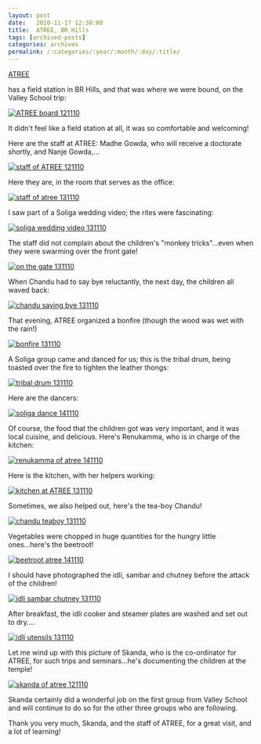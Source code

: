 ```yaml
---
layout: post
date:	2010-11-17 12:38:00
title:  ATREE, BR Hills
tags: [archived-posts]
categories: archives
permalink: /:categories/:year/:month/:day/:title/
---
```

<a href="http://www.atree.org/"> ATREE </a> 

has a field station in BR Hills, and that was where we were bound, on the Valley School trip:


<a href="http://s835.photobucket.com/albums/zz275/dffrntpx/?action=view&current=IMG_5831.jpg" target="_blank"><img src="http://i835.photobucket.com/albums/zz275/dffrntpx/IMG_5831.jpg" border="0" alt="ATREE board 121110"></a>

It didn't feel like a field station at all, it was so comfortable and welcoming!

<lj-cut text="more about ATREE in BR Hills">


Here are the staff at ATREE: Madhe Gowda, who will receive a doctorate shortly, and Nanje Gowda,...

<a href="http://s835.photobucket.com/albums/zz275/dffrntpx/?action=view&current=IMG_5911.jpg" target="_blank"><img src="http://i835.photobucket.com/albums/zz275/dffrntpx/IMG_5911.jpg" border="0" alt="staff of ATREE 121110"></a>


Here they are, in the room that serves as the office:


<a href="http://s835.photobucket.com/albums/zz275/dffrntpx/?action=view&current=IMG_6153.jpg" target="_blank"><img src="http://i835.photobucket.com/albums/zz275/dffrntpx/IMG_6153.jpg" border="0" alt="staff of atree 131110"></a>

I saw part of  a Soliga wedding video; the rites were fascinating:


<a href="http://s835.photobucket.com/albums/zz275/dffrntpx/?action=view&current=IMG_6157.jpg" target="_blank"><img src="http://i835.photobucket.com/albums/zz275/dffrntpx/IMG_6157.jpg" border="0" alt="soliga wedding video 131110"></a>

The staff did not complain about the children's "monkey tricks"...even when they were swarming over the front gate!

<a href="http://s835.photobucket.com/albums/zz275/dffrntpx/?action=view&current=IMG_6248.jpg" target="_blank"><img src="http://i835.photobucket.com/albums/zz275/dffrntpx/IMG_6248.jpg" border="0" alt="on the gate 131110"></a>

When Chandu had to say bye reluctantly, the next day, the children all waved back:


<a href="http://s835.photobucket.com/albums/zz275/dffrntpx/?action=view&current=IMG_6243.jpg" target="_blank"><img src="http://i835.photobucket.com/albums/zz275/dffrntpx/IMG_6243.jpg" border="0" alt="chandu saying bye 131110"></a>

That evening, ATREE organized a bonfire (though the wood was wet with the rain!)

<a href="http://s835.photobucket.com/albums/zz275/dffrntpx/?action=view&current=IMG_6256.jpg" target="_blank"><img src="http://i835.photobucket.com/albums/zz275/dffrntpx/IMG_6256.jpg" border="0" alt="bonfire 131110"></a>

A Soliga group came and danced for us; this is the tribal drum, being toasted over the fire to tighten the leather thongs:


<a href="http://s835.photobucket.com/albums/zz275/dffrntpx/?action=view&current=IMG_6260.jpg" target="_blank"><img src="http://i835.photobucket.com/albums/zz275/dffrntpx/IMG_6260.jpg" border="0" alt="tribal drum 131110"></a>

Here are the dancers:


<a href="http://s835.photobucket.com/albums/zz275/dffrntpx/?action=view&current=IMG_6266.jpg" target="_blank"><img src="http://i835.photobucket.com/albums/zz275/dffrntpx/IMG_6266.jpg" border="0" alt="soliga dance 141110"></a>


Of course, the food that the children got was very important, and it was local cuisine, and delicious. Here's Renukamma, who is in charge of the kitchen:

<a href="http://s835.photobucket.com/albums/zz275/dffrntpx/?action=view&current=IMG_6269.jpg" target="_blank"><img src="http://i835.photobucket.com/albums/zz275/dffrntpx/IMG_6269.jpg" border="0" alt="renukamma of atree 141110"></a>


Here is the kitchen, with her helpers working:

<a href="http://s835.photobucket.com/albums/zz275/dffrntpx/?action=view&current=IMG_6148.jpg" target="_blank"><img src="http://i835.photobucket.com/albums/zz275/dffrntpx/IMG_6148.jpg" border="0" alt="kitchen at ATREE 131110"></a>

Sometimes, we also helped out, here's the tea-boy Chandu!


<a href="http://s835.photobucket.com/albums/zz275/dffrntpx/?action=view&current=IMG_6149.jpg" target="_blank"><img src="http://i835.photobucket.com/albums/zz275/dffrntpx/IMG_6149.jpg" border="0" alt="chandu teaboy 131110"></a>

Vegetables were chopped in huge quantities for the hungry little ones...here's the beetroot!

<a href="http://s835.photobucket.com/albums/zz275/dffrntpx/?action=view&current=IMG_6341.jpg" target="_blank"><img src="http://i835.photobucket.com/albums/zz275/dffrntpx/IMG_6341.jpg" border="0" alt="beetroot atree 141110"></a>

I should have photographed the idli, sambar and chutney before the attack of the children!


<a href="http://s835.photobucket.com/albums/zz275/dffrntpx/?action=view&current=IMG_6147.jpg" target="_blank"><img src="http://i835.photobucket.com/albums/zz275/dffrntpx/IMG_6147.jpg" border="0" alt="idli sambar chutney 131110"></a>

After breakfast, the idli cooker and steamer plates are washed and set out to dry....

<a href="http://s835.photobucket.com/albums/zz275/dffrntpx/?action=view&current=IMG_6151.jpg" target="_blank"><img src="http://i835.photobucket.com/albums/zz275/dffrntpx/IMG_6151.jpg" border="0" alt="idli utensils 131110"></a>

</lj-cut>

Let me wind up with this picture of  Skanda, who is the co-ordinator for ATREE, for such trips and seminars...he's documenting the children at the temple!


<a href="http://s835.photobucket.com/albums/zz275/dffrntpx/?action=view&current=IMG_5975.jpg" target="_blank"><img src="http://i835.photobucket.com/albums/zz275/dffrntpx/IMG_5975.jpg" border="0" alt="skanda of atree 121110"></a>

Skanda certainly did a wonderful job on the first group from Valley School and will continue to do so for the other three groups who are following. 

Thank you very much, Skanda, and the staff of ATREE, for a great visit, and a lot of learning!
